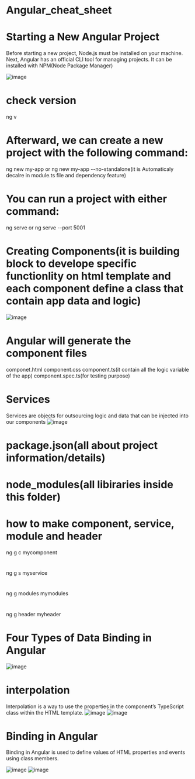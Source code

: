 # Angular_cheat_sheet
# Starting a New Angular Project
Before starting a new project, Node.js must be installed on your machine. Next, Angular has an official CLI tool for managing projects. It can be installed with NPM(Node Package Manager)

![image](https://github.com/user-attachments/assets/bc631011-b7bd-40fd-ac33-79fadeed2462)
# check version
ng v
# Afterward, we can create a new project with the following command:
ng new my-app or ng new my-app --no-standalone(it is Automaticaly decalre in module.ts file and dependency feature)
# You can run a project with either command:
ng serve or ng serve --port 5001
# Creating Components(it is building block to develope specific functionlity on html template and each component define a class that contain app data and logic)
![image](https://github.com/user-attachments/assets/5d7506e1-f77e-48e5-bf76-04eda83ae4ff)
# Angular will generate the component files
componet.html
component.css
component.ts(it contain all the logic variable of the app)
component.spec.ts(for testing purpose)
# Services
Services are objects for outsourcing logic and data that can be injected into our components
![image](https://github.com/user-attachments/assets/b790ca17-f713-4958-9198-cf57f3ffdd25)
# package.json(all about project information/details)
# node_modules(all libiraries inside this folder)
# how to make component, service, module and header
ng g c mycomponent
#
ng g s myservice
#
ng g modules mymodules
#
ng g header myheader
# Four Types of Data Binding in Angular 
![image](https://github.com/user-attachments/assets/629461cf-f833-4200-bf0b-421af5dd7df3)
# interpolation
Interpolation is a way to use the properties in the component’s TypeScript class within the HTML template.
![image](https://github.com/user-attachments/assets/d16113c3-a8fd-49e4-b895-8be2d47a553a)
![image](https://github.com/user-attachments/assets/335fd64d-6edd-43ce-b799-f8f43604c9a5)
# Binding in Angular
Binding in Angular is used to define values of HTML properties and events using class members.  



![image](https://github.com/user-attachments/assets/c733a55f-9835-4429-ab6f-da8e9e1e88a2)
![image](https://github.com/user-attachments/assets/ece703b6-5a84-43f8-8b13-57d249fbc42b)



